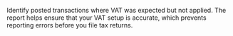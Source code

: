 Identify posted transactions where VAT was expected but not applied. The report helps ensure that your VAT setup is accurate, which prevents reporting errors before you file tax returns.